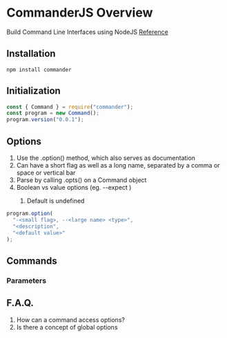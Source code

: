 # CommanderJS Overview

Build Command Line Interfaces using NodeJS
[Reference](https://github.com/tj/commander.js#commanderjs)

## Installation

```shell
npm install commander
```

## Initialization

```javascript
const { Command } = require("commander");
const program = new Command();
program.version("0.0.1");
```

## Options

1. Use the .option() method, which also serves as documentation
1. Can have a short flag as well as a long name, separated by a comma or space or vertical bar
1. Parse by calling .opts() on a Command object
1. Boolean vs value options (eg. --expect <value>)
   1. Default is undefined

```javascript
program.option(
  "-<small flag>, --<large name> <type>",
  "<description",
  "<default value>"
);
```

## Commands

### Parameters

## F.A.Q.

1. How can a command access options?
1. Is there a concept of global options
